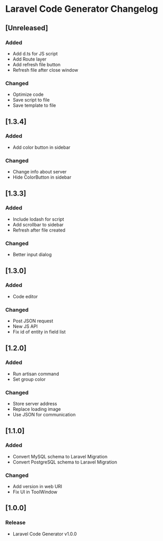 <!-- Keep a Changelog guide -> https://keepachangelog.com -->

# Laravel Code Generator Changelog


## [Unreleased]
### Added
- Add d.ts for JS script
- Add Route layer
- Add refresh file button
- Refresh file after close window

### Changed
- Optimize code
- Save script to file
- Save template to file


## [1.3.4]
### Added
- Add color button in sidebar

### Changed
- Change info about server
- Hide ColorButton in sidebar


## [1.3.3]
### Added 
- Include lodash for script
- Add scrollbar to sidebar
- Refresh after file created

### Changed 
- Better input dialog


## [1.3.0]
### Added
- Code editor

### Changed
- Post JSON request
- New JS API
- Fix id of entity in field list


## [1.2.0]
### Added
- Run artisan command
- Set group color

### Changed
- Store server address
- Replace loading image
- Use JSON for communication


## [1.1.0]
### Added
- Convert MySQL schema to Laravel Migration
- Convert PostgreSQL schema to Laravel Migration

### Changed
- Add version in web URI
- Fix UI in ToolWindow


## [1.0.0]
### Release
- Laravel Code Generator v1.0.0
